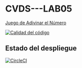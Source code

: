 # CVDS---LAB05

[Juego de Adivinar el Número](https://cvdslab06.herokuapp.com/faces/guess.xhtml)


[![Calidad del código](https://api.codacy.com/project/badge/Grade/6ac22831ecac4e5692e3a0baf0ceb057)](https://www.codacy.com/manual/alejovasquero/CVDS---LAB05?utm_source=github.com&amp;utm_medium=referral&amp;utm_content=alejovasquero/CVDS---LAB05&amp;utm_campaign=Badge_Grade)


## Estado del despliegue
[![CircleCI](https://circleci.com/gh/alejovasquero/CVDS---LAB05.svg?style=svg)](https://circleci.com/gh/alejovasquero/CVDS---LAB05)

